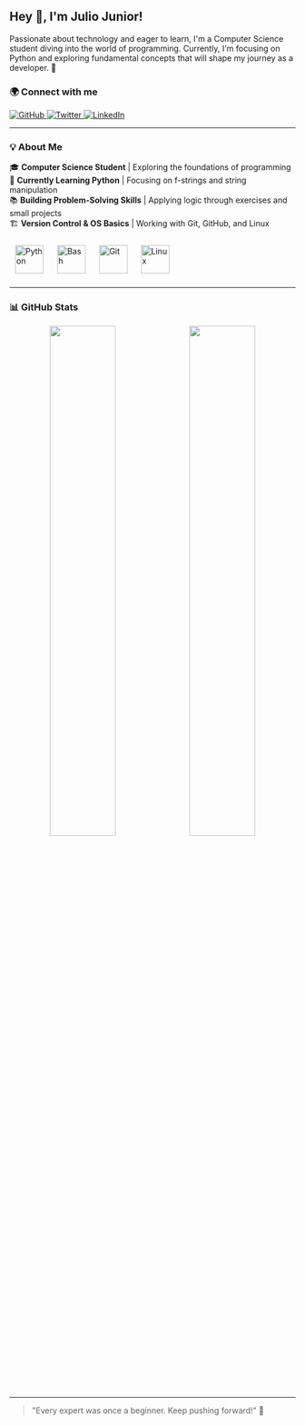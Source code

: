 ## Hey 👋, I'm Julio Junior!

Passionate about technology and eager to learn, I'm a Computer Science student diving into the world of programming. Currently, I'm focusing on Python and exploring fundamental concepts that will shape my journey as a developer. 🚀

### 🌍 Connect with me  
<a href="https://github.com/xYoungzin" target="_blank">
<img src="https://img.shields.io/badge/github-%2324292e.svg?&style=for-the-badge&logo=github&logoColor=white" alt="GitHub" />
</a>
<a href="https://twitter.com/xYoungzin" target="_blank">
<img src="https://img.shields.io/badge/twitter-%2300acee.svg?&style=for-the-badge&logo=twitter&logoColor=white" alt="Twitter" />
</a>
<a href="https://linkedin.com/in/juliomarcosjr" target="_blank">
<img src="https://img.shields.io/badge/linkedin-%231E77B5.svg?&style=for-the-badge&logo=linkedin&logoColor=white" alt="LinkedIn" />
</a>  

---

### 💡 About Me  

🎓 **Computer Science Student** | Exploring the foundations of programming    
🐍 **Currently Learning Python** | Focusing on f-strings and string manipulation  
📚 **Building Problem-Solving Skills** | Applying logic through exercises and small projects  
🏗️ **Version Control & OS Basics** | Working with Git, GitHub, and Linux  

<div>  
<a href="https://www.python.org/" target="_blank"><img style="margin: 10px" src="https://profilinator.rishav.dev/skills-assets/python-original.svg" alt="Python" height="50" /></a>  
<a href="https://www.gnu.org/software/bash/" target="_blank"><img style="margin: 10px" src="https://profilinator.rishav.dev/skills-assets/gnu_bash-icon.svg" alt="Bash" height="50" /></a>  
<a href="https://github.com/" target="_blank"><img style="margin: 10px" src="https://profilinator.rishav.dev/skills-assets/git-scm-icon.svg" alt="Git" height="50" /></a>  
<a href="https://www.linux.org/" target="_blank"><img style="margin: 10px" src="https://profilinator.rishav.dev/skills-assets/linux-original.svg" alt="Linux" height="50" /></a>  
</div>

---

### 📊 GitHub Stats  
<div align="center">
<img src="https://github-readme-stats.vercel.app/api?username=xYoungzin&show_icons=true&count_private=true&hide_border=true&theme=radical" style="width: 48%" />
<img src="https://github-readme-stats.vercel.app/api/top-langs/?username=xYoungzin&hide_border=true&layout=compact&theme=radical" style="width: 48%" />
</div>

---

> "Every expert was once a beginner. Keep pushing forward!" 🚀  
